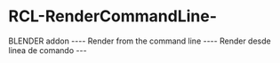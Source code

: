 # RCL-RenderCommandLine-
BLENDER addon     ---- Render from the command line ---- Render desde linea de comando ---
